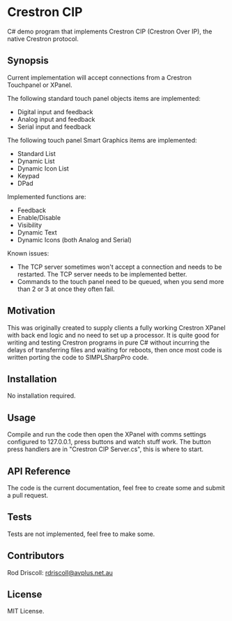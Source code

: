# Crestron CIP
C# demo program that implements Crestron CIP (Crestron Over IP), the native Crestron protocol.

## Synopsis

Current implementation will accept connections from a Crestron Touchpanel or XPanel.

The following standard touch panel objects items are implemented:

- Digital input and feedback
- Analog input and feedback
- Serial input and feedback

The following touch panel Smart Graphics items are implemented:

- Standard List
- Dynamic List
- Dynamic Icon List
- Keypad
- DPad

Implemented functions are:
 - Feedback
 - Enable/Disable
 - Visibility 
 - Dynamic Text 
 - Dynamic Icons (both Analog and Serial)

Known issues:
 - The TCP server sometimes won't accept a connection and needs to be restarted. The TCP server needs to be implemented better.
 - Commands to the touch panel need to be queued, when you send more than 2 or 3 at once they often fail.


## Motivation

This was originally created to supply clients a fully working Crestron XPanel with back end logic and no need to set up a processor. 
It is quite good for writing and testing Crestron programs in pure C# without incurring the delays of transferring files and waiting for reboots, then once most code is written porting the code to SIMPLSharpPro code.


## Installation

No installation required.

## Usage

Compile and run the code then open the XPanel with comms settings configured to 127.0.0.1, press buttons and watch stuff work.
The button press handlers are in "Crestron CIP Server.cs", this is where to start.


## API Reference

The code is the current documentation, feel free to create some and submit a pull request. 

## Tests

Tests are not implemented, feel free to make some.

## Contributors

Rod Driscoll: rdriscoll@avplus.net.au

## License

MIT License.
